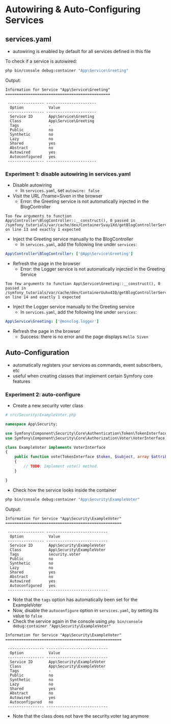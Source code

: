 # Autowiring & Auto-Configuring Services

## services.yaml
- autowiring is enabled by default for all services defined in this file

To check if a service is autowired:

```bash
php bin/console debug:container "App\Service\Greeting"
```

Output:
```
Information for Service "App\Service\Greeting"
==============================================

 ---------------- ----------------------
  Option           Value
 ---------------- ----------------------
  Service ID       App\Service\Greeting
  Class            App\Service\Greeting
  Tags             -
  Public           no
  Synthetic        no
  Lazy             no
  Shared           yes
  Abstract         no
  Autowired        yes
  Autoconfigured   yes
 ---------------- ----------------------

```

### Experiment 1: disable autowiring in services.yaml

- Disable autowiring
	- In `services.yaml`, set `autowire: false`
- Visit the URL /?name=Siven in the browser
	- Error: the Greeting service is not automatically injected in the BlogController
```
Too few arguments to function App\Controller\BlogController::__construct(), 0 passed in /symfony_tutorials/var/cache/dev/ContainerSvay1Xd/getBlogControllerService.php on line 13 and exactly 1 expected
```
- Inject the Greeting service manually to the BlogController
	- In `services.yaml`, add the following line under `services`:
```yaml
App\Controller\BlogController: ['@App\Service\Greeting']
```
- Refresh the page in the browser
	- Error: the Logger service is not automatically injected in the Greeting Service
```
Too few arguments to function App\Service\Greeting::__construct(), 0 passed in /symfony_tutorials/var/cache/dev/ContainerUuhx4IQ/getBlogControllerService.php on line 14 and exactly 1 expected
```
- Inject the Logger service manually to the Greeting service
	- In `services.yaml`, add the following line under `services`:
```yaml
App\Service\Greeting: ['@monolog.logger']
```
- Refresh the page in the browser
	- Success: there is no error and the page displays `Hello Siven`

## Auto-Configuration
- automatically registers your services as commands, event subscribers, etc
- useful when creating classes that implement certain Symfony core features

### Experiment 2: auto-configure

- Create a new security voter class
```php
# src/Security/ExampleVoter.php

namespace App\Security;

use Symfony\Component\Security\Core\Authentication\Token\TokenInterface;
use Symfony\Component\Security\Core\Authorization\Voter\VoterInterface;

class ExampleVoter implements VoterInterface
{
    public function vote(TokenInterface $token, $subject, array $attributes)
    {
        // TODO: Implement vote() method.
    }

}
```
- Check how the service looks inside the container
```bash
php bin/console debug:container "App\Security\ExampleVoter"
```

Output:
```
Information for Service "App\Security\ExampleVoter"
===================================================

 ---------------- ---------------------------
  Option           Value
 ---------------- ---------------------------
  Service ID       App\Security\ExampleVoter
  Class            App\Security\ExampleVoter
  Tags             security.voter
  Public           no
  Synthetic        no
  Lazy             no
  Shared           yes
  Abstract         no
  Autowired        yes
  Autoconfigured   yes
 ---------------- ---------------------------

```

- Note that the `tags` option has automatically been set for the ExampleVoter
- Now, disable the `autoconfigure` option in `services.yaml`, by setting its value to `false`
- Check the service again in the console using `php bin/console debug:container "App\Security\ExampleVoter"`
```
Information for Service "App\Security\ExampleVoter"
===================================================

 ---------------- ---------------------------
  Option           Value
 ---------------- ---------------------------
  Service ID       App\Security\ExampleVoter
  Class            App\Security\ExampleVoter
  Tags             -
  Public           no
  Synthetic        no
  Lazy             no
  Shared           yes
  Abstract         no
  Autowired        yes
  Autoconfigured   no
 ---------------- ---------------------------

``` 
- Note that the class does not have the security.voter tag anymore